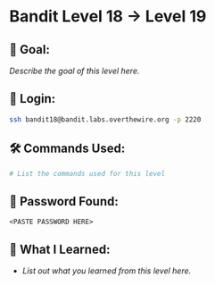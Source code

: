 # Bandit Level 18 → Level 19

## 🧠 Goal:
_Describe the goal of this level here._

## 🔐 Login:
```bash
ssh bandit18@bandit.labs.overthewire.org -p 2220
```

## 🛠️ Commands Used:
```bash
# List the commands used for this level
```

## 🧾 Password Found:
`<PASTE PASSWORD HERE>`

## 📘 What I Learned:
- _List out what you learned from this level here._
